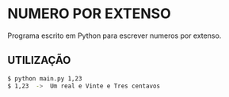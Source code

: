 # NUMERO POR EXTENSO

Programa escrito em Python para escrever numeros por extenso.

## UTILIZAÇÃO

```bash
$ python main.py 1,23
$ 1,23  ->  Um real e Vinte e Tres centavos
```
